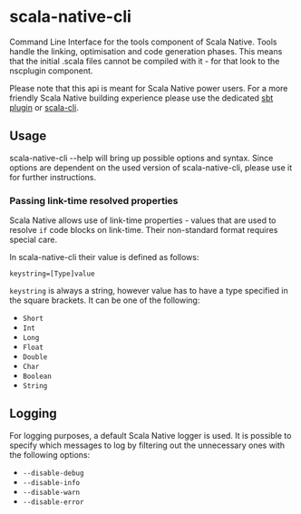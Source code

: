 # scala-native-cli

Command Line Interface for the tools component of Scala Native. Tools handle the linking, optimisation and code generation phases. 
This means that the initial .scala files cannot be compiled with it - for that look to the nscplugin component. 

Please note that this api is meant for Scala Native power users. For a more friendly Scala Native building experience please use 
the dedicated [sbt plugin](https://scala-native.readthedocs.io/en/stable/user/sbt.html#minimal-sbt-project) or [scala-cli](https://scala-cli.virtuslab.org).

## Usage

scala-native-cli --help will bring up possible options and syntax. 
Since options are dependent on the used version of scala-native-cli, please use it for further instructions.

### Passing link-time resolved properties

Scala Native allows use of link-time properties - values that are used to resolve `if` code blocks on link-time. 
Their non-standard format requires special care. 

In scala-native-cli their value is defined as follows:

```keystring=[Type]value```

`keystring` is always a string, however value has to have a type specified in the square brackets. It can be one of the following:

* `Short`
* `Int`
* `Long`
* `Float`
* `Double`
* `Char`
* `Boolean`
* `String`

## Logging 

For logging purposes, a default Scala Native logger is used. It is possible to specify which messages to log by filtering out the unnecessary ones with the following options:

* `--disable-debug`
* `--disable-info`
* `--disable-warn`
* `--disable-error`